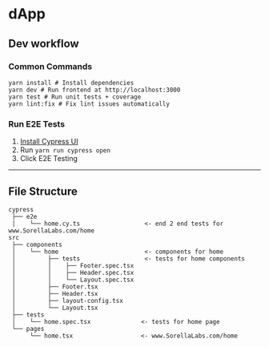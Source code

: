 # dApp

## Dev workflow

### Common Commands

```
yarn install # Install dependencies
yarn dev # Run frontend at http://localhost:3000
yarn test # Run unit tests + coverage
yarn lint:fix # Fix lint issues automatically
```

### Run E2E Tests

1. [Install Cypress UI](https://docs.cypress.io/guides/getting-started/installing-cypress)
1. Run `yarn run cypress open`
1. Click E2E Testing

---

## File Structure

```
cypress
 ├── e2e
 |    └── home.cy.ts                  <- end 2 end tests for www.SorellaLabs.com/home
src
 ├── components
 │    └── home                        <- components for home
 │         ├── tests                  <- tests for home components
 │         │    ├── Footer.spec.tsx
 │         │    ├── Header.spec.tsx
 │         │    └── Layout.spec.tsx
 │         ├── Footer.tsx
 │         ├── Header.tsx
 │         ├── layout-config.tsx
 │         └── Layout.tsx
 ├── tests
 │    └── home.spec.tsx              <- tests for home page
 └── pages
      └── home.tsx                   <- www.SorellaLabs.com/home

```
